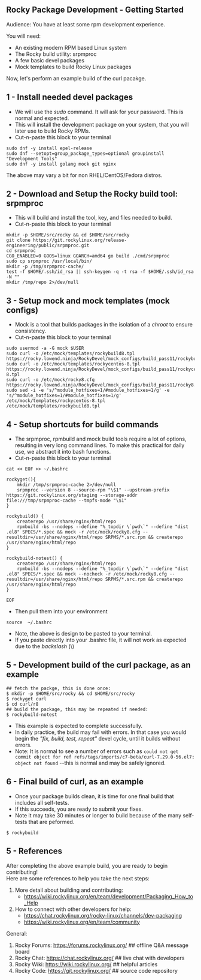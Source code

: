 ## Rocky Package Development - Getting Started

Audience: You have at least some rpm development experience. 

You will need:

* An existing modern RPM based Linux system
* The Rocky build utility: srpmproc
* A few basic devel packages
* Mock templates to build Rocky Linux packages

Now, let's perform an example build of the curl pacakge.

## 1 - Install needed devel packages

* We will use the *sudo* command. It will ask for your password. This is normal and expected.
* This will install the development package on your system, that you will later use to build Rocky RPMs.
* Cut-n-paste this block to your terminal


```
sudo dnf -y install epel-release
sudo dnf --setopt=group_package_types=optional groupinstall "Development Tools"
sudo dnf -y install golang mock git nginx
```

The above may vary a bit for non RHEL/CentOS/Fedora distros.

## 2 - Download and Setup the Rocky build tool: srpmproc

* This will build and install the tool, key, and files needed to build.
* Cut-n-paste this block to your terminal
 
```
mkdir -p $HOME/src/rocky && cd $HOME/src/rocky
git clone https://git.rockylinux.org/release-engineering/public/srpmproc.git
cd srpmproc
CGO_ENABLED=0 GOOS=linux GOARCH=amd64 go build ./cmd/srpmproc
sudo cp srpmproc /usr/local/bin/
mkdir -p /tmp/srpmproc-cache/
test -f $HOME/.ssh/id_rsa || ssh-keygen -q -t rsa -f $HOME/.ssh/id_rsa -N ""
mkdir /tmp/repo 2>/dev/null
```
 
## 3 - Setup mock and mock templates (mock configs)

* Mock is a tool that builds packages in the isolation of a *chroot* to ensure consistency.
* Cut-n-paste this block to your terminal

```
sudo usermod -a -G mock $USER
sudo curl -o /etc/mock/templates/rockybuild8.tpl https://rocky.lowend.ninja/RockyDevel/mock_configs/build_pass11/rockybuild8.tpl
sudo curl -o /etc/mock/templates/rockycentos-8.tpl https://rocky.lowend.ninja/RockyDevel/mock_configs/build_pass11/rockycentos-8.tpl
sudo curl -o /etc/mock/rocky8.cfg https://rocky.lowend.ninja/RockyDevel/mock_configs/build_pass11/rocky8.cfg
sudo sed -i -e 's/^module_hotfixes=1/#module_hotfixes=1/g' -e 's/^module_hotfixes=1/#module_hotfixes=1/g' /etc/mock/templates/rockycentos-8.tpl /etc/mock/templates/rockybuild8.tpl 
```

## 4 - Setup shortcuts for build commands

* The srpmproc, rpmbuild and mock build tools require a lot of  options, resulting in very long command lines. To make this practical for daily use, we abstract it into bash functions.
* Cut-n-paste this block to your terminal

```
cat << EOF >> ~/.bashrc

rockyget(){
    mkdir /tmp/srpmproc-cache 2>/dev/null
    srpmproc --version 8 --source-rpm "\$1" --upstream-prefix https://git.rockylinux.org/staging --storage-addr file:///tmp/srpmproc-cache --tmpfs-mode "\$1"
}

rockybuild() {
    createrepo /usr/share/nginx/html/repo
    rpmbuild -bs --nodeps --define "%_topdir \`pwd\`" --define "dist .el8" SPECS/*.spec && mock -r /etc/mock/rocky8.cfg --resultdir=/usr/share/nginx/html/repo SRPMS/*.src.rpm && createrepo /usr/share/nginx/html/repo
}

rockybuild-notest() {
    createrepo /usr/share/nginx/html/repo
    rpmbuild -bs --nodeps --define "%_topdir \`pwd\`" --define "dist .el8" SPECS/*.spec && mock --nocheck -r /etc/mock/rocky8.cfg --resultdir=/usr/share/nginx/html/repo SRPMS/*.src.rpm && createrepo /usr/share/nginx/html/repo
}

EOF
```

* Then pull them into your environment

```
source  ~/.bashrc
```

* Note, the above is design to be pasted to your terminal.
* If you paste directly into your .bashrc file, it will not work as expected due to the *backslash* (\\)

## 5 - Development build of the curl package, as an example

```
## fetch the packge, this is done once:
$ mkdir -p $HOME/src/rocky && cd $HOME/src/rocky
$ rockyget curl
$ cd curl/r8
## build the package, this may be repeated if needed:
$ rockybuild-notest
```

* This example is expected to complete successfully. 
* In daily practice, the build may fail with errors. In that case you would begin the *"fix, build, test, repeat"* devel cycle, until it builds without errors.
* Note: It is normal to see a number of errors such as `could not get commit object for ref refs/tags/imports/c7-beta/curl-7.29.0-56.el7: object not found` --this is normal and may be safely ignored.

## 6 - Final build of curl, as an example

* Once your package builds clean, it is time for one final build that includes all self-tests. 
* If this succeeds, you are ready to submit your fixes.
* Note it may take 30 minutes or longer to build because of the many self-tests that are peformed.

```
$ rockybuild
```

## 5 -  References

After completing the above example build, you are ready to begin contributing!  
Here are some references to help you take the next steps:

1. More detail about building and contributing:
    - <https://wiki.rockylinux.org/en/team/development/Packaging_How_to_Help>  
2. How to connect with other developers for help:
    - <https://chat.rockylinux.org/rocky-linux/channels/dev-packaging>
    - <https://wiki.rockylinux.org/en/team/community>  

General:  
1. Rocky Forums: <https://forums.rockylinux.org/>  ## offline Q&A message board  
2. Rocky Chat:   <https://chat.rockylinux.org/>    ## live chat with developers  
3. Rocky Wiki:   <https://wiki.rockylinux.org/>    ## helpful articles  
4. Rocky Code:   <https://git.rockylinux.org/>     ## source code repository

